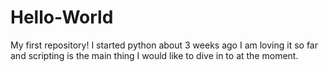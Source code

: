 # Hello-World
My first repository!
I started python about 3 weeks ago I am loving it so far and scripting is the main thing I would like to dive in to 
at the moment.
